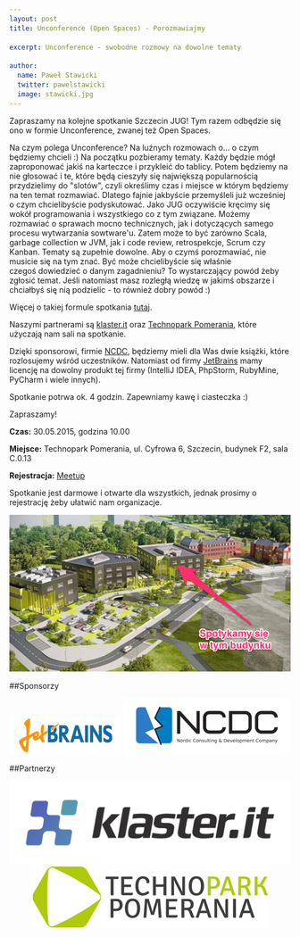 ```yaml
---
layout: post
title: Unconference (Open Spaces) - Porozmawiajmy

excerpt: Unconference - swobodne rozmowy na dowolne tematy

author:
  name: Paweł Stawicki
  twitter: pawelstawicki
  image: stawicki.jpg
---
```


Zapraszamy na kolejne spotkanie Szczecin JUG! Tym razem odbędzie się ono w formie Unconference, zwanej też Open Spaces.

Na czym polega Unconference? Na luźnych rozmowach o... o czym będziemy chcieli :) 
Na początku pozbieramy tematy. Każdy będzie mógł zaproponować jakiś na karteczce i przykleić do tablicy.
Potem będziemy na nie głosować i te, które będą cieszyły się największą popularnością przydzielimy do "slotów", czyli
określimy czas i miejsce w którym będziemy na ten temat rozmawiać. Dlatego fajnie jakbyście przemyśleli już wcześniej
o czym chcielibyście podyskutować.
Jako JUG oczywiście kręcimy się wokół programowania i wszystkiego co z tym związane. Możemy rozmawiać o sprawach mocno technicznych,
jak i dotyczących samego procesu wytwarzania sowtware'u. Zatem może to być zarówno Scala, garbage collection w JVM, jak i
code review, retrospekcje, Scrum czy Kanban. Tematy są zupełnie dowolne. Aby o czymś porozmawiać, nie musicie się na tym
znać. Być może chcielibyście się właśnie czegoś dowiedzieć o danym zagadnieniu? To wystarczający powód żeby zgłosić temat.
Jeśli natomiast masz rozległą wiedzę w jakimś obszarze i chciałbyś się nią podzielic - to również dobry powód :)

Więcej o takiej formule spotkania
<a href="https://www.youtube.com/watch?v=aD3S0wlbek0">tutaj</a>.  

Naszymi partnerami są <a href="http://klaster.it/pl/">klaster.it</a> oraz 
<a href="http://www.technopark-pomerania.pl/pl/">Technopark Pomerania</a>, które użyczają nam sali na spotkanie. 

Dzięki sponsorowi, firmie <a href="http://www.ncdc.eu/">NCDC</a>, będziemy mieli dla Was dwie książki, które rozlosujemy wśród uczestników. 
Natomiast od firmy <a href="https://www.jetbrains.com/">JetBrains</a> mamy licencję na dowolny produkt tej firmy 
(IntelliJ IDEA, PhpStorm, RubyMine, PyCharm i wiele innych).

Spotkanie potrwa ok. 4 godzin. Zapewniamy kawę i ciasteczka :)

Zapraszamy!

**Czas:** 30.05.2015, godzina 10.00

**Miejsce:** Technopark Pomerania, ul. Cyfrowa 6, Szczecin, budynek F2, sala C.0.13

**Rejestracja:** <a href="http://www.meetup.com/Szczecin-Java-Users-Group/events/222480846/">Meetup</a>

Spotkanie jest darmowe i otwarte dla wszystkich, jednak prosimy o rejestrację żeby ułatwić nam organizacje.

<div style="text-align: center">
	<img src="/images/technopark-bud-f2.png"/>
</div>

##Sponsorzy

<div style="text-align: center">
	<a href="http://jetbrains.com"><img src="/images/sponsors/logo_jetbrains.png"></a>
	<a href="http://www.ncdc.eu/"><img src="/images/sponsors/NCDC_logo.png"></a>
</div>

##Partnerzy
<div style="text-align: center">
	<a href="http://klaster.it/pl/"><img class="sponsor-logo" src="/images/partners/klaster_logo.png"/></a>
	<a href="http://www.technopark-pomerania.pl/pl/"><img class="sponsor-logo" src="/images/partners/tp_short.png"/></a>
</div>